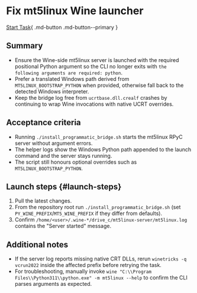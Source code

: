# Fix mt5linux Wine launcher

[Start Task](#launch-steps){ .md-button .md-button--primary }

## Summary
- Ensure the Wine-side mt5linux server is launched with the required positional Python argument so the CLI no longer exits with `the following arguments are required: python`.
- Prefer a translated Windows path derived from `MT5LINUX_BOOTSTRAP_PYTHON` when provided, otherwise fall back to the detected Windows interpreter.
- Keep the bridge log free from `ucrtbase.dll.crealf` crashes by continuing to wrap Wine invocations with native UCRT overrides.

## Acceptance criteria
- Running `./install_programmatic_bridge.sh` starts the mt5linux RPyC server without argument errors.
- The helper logs show the Windows Python path appended to the launch command and the server stays running.
- The script still honours optional overrides such as `MT5LINUX_BOOTSTRAP_PYTHON`.

## Launch steps {#launch-steps}
1. Pull the latest changes.
2. From the repository root run `./install_programmatic_bridge.sh` (set `PY_WINE_PREFIX`/`MT5_WINE_PREFIX` if they differ from defaults).
3. Confirm `/home/<user>/.wine-*/drive_c/mt5linux-server/mt5linux.log` contains the "Server started" message.

## Additional notes
- If the server log reports missing native CRT DLLs, rerun `winetricks -q vcrun2022` inside the affected prefix before retrying the task.
- For troubleshooting, manually invoke `wine "C:\\Program Files\\Python311\\python.exe" -m mt5linux --help` to confirm the CLI parses arguments as expected.
